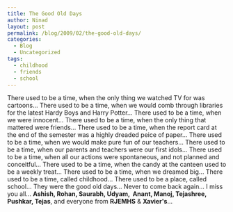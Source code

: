 ```yaml
---
title: The Good Old Days
author: Ninad
layout: post
permalink: /blog/2009/02/the-good-old-days/
categories:
  - Blog
  - Uncategorized
tags:
  - childhood
  - friends
  - school
---
```


There used to be a time, when the only thing we watched TV for was cartoons...
There used to be a time, when we would comb through libraries for the latest Hardy Boys and Harry Potter...
There used to be a time, when we were innocent...
There used to be a time, when the only thing that mattered were friends...
There used to be a time, when the report card at the end of the semester was a highly dreaded peice of paper...
There used to be a time, when we would make pure fun of our teachers...
There used to be a time, when our parents and teachers were our first idols...
There used to be a time, when all our actions were spontaneous, and not planned and conceitful...
There used to be a time, when the candy at the canteen used to be a weekly treat...
There used to be a time, when we dreamed big...
There used to be a time, called childhood...
There used to be a place, called school...
They were the good old days... Never to come back again...
I miss you all... **Ashish, Rohan, Saurabh, Udyam,  Anant, Manoj, Tejashree, Pushkar, Tejas**, and everyone from **RJEMHS** & **Xavier's**...
